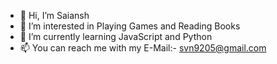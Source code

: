 - 👋 Hi, I’m Saiansh
- 👀 I’m interested in Playing Games and Reading Books
- 🌱 I’m currently learning JavaScript and Python
- 📫 You can reach me with my E-Mail:- svn9205@gmail.com

<!---
Saiansh19/Saiansh19 is a ✨ special ✨ repository because its `README.md` (this file) appears on your GitHub profile.
You can click the Preview link to take a look at your changes.
--->
